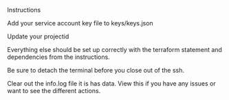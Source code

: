 Instructions

Add your service account key file to keys/keys.json

Update your projectid 

Everything else should be set up correctly with the terraform statement and dependencies from the instructions.

Be sure to detach the terminal before you close out of the ssh.

Clear out the info.log file it is has data. View this if you have any issues or want to see the different actions. 
